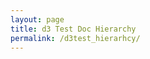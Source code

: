 ```yaml
---
layout: page
title: d3 Test Doc Hierarchy
permalink: /d3test_hierarhcy/
---
```

<style>

.node circle {
  fill: #fff;
  stroke: steelblue;
  stroke-width: 1.5px;
}

.node {
  font: 10px sans-serif;
}

.link {
  fill: none;
  stroke: #ccc;
  stroke-width: 1.5px;
}

</style>
<script src="https://d3js.org/d3.v3.min.js"></script>
<script>

var width = 800,
    height = 550;

var cluster = d3.layout.cluster()
    .size([height, width - 160]);

var diagonal = d3.svg.diagonal()
    .projection(function(d) { return [d.y, d.x]; });

var svg = d3.select("body").append("svg")
    .attr("width", width)
    .attr("height", height)
  .append("g")
    .attr("transform", "translate(40,0)");

d3.json("/d3-dendrogram.json", function(error, root) {
  var nodes = cluster.nodes(root),
      links = cluster.links(nodes);

  var link = svg.selectAll(".link")
      .data(links)
    .enter().append("path")
      .attr("class", "link")
      .attr("d", diagonal);

  var node = svg.selectAll(".node")
      .data(nodes)
    .enter().append("g")
      .attr("class", "node")
      .attr("transform", function(d) { return "translate(" + d.y + "," + d.x + ")"; })

  node.append("circle")
      .attr("r", 4.5);

  //node.append("text")
  //    .attr("dx", function(d) { return d.children ? -8 : 8; })
  //    .attr("dy", 3)
  //    .style("text-anchor", function(d) { return d.children ? "end" : "start"; })
  //    .text(function(d) { return d.name; });
});

d3.select(self.frameElement).style("height", height + "px");

</script>
[jekyll-organization]: https://github.com/jekyll
